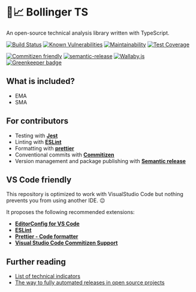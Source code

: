 # 🚀📈 Bollinger TS

An open-source technical analysis library written with TypeScript.

[![Build Status](https://travis-ci.org/phmatray/bollinger.svg?branch=master)](https://travis-ci.org/phmatray/bollinger)
[![Known Vulnerabilities](https://snyk.io//test/github/phmatray/bollinger/badge.svg?targetFile=package.json)](https://snyk.io//test/github/phmatray/bollinger?targetFile=package.json)
[![Maintainability](https://api.codeclimate.com/v1/badges/354b3a0a8d6743a70c6b/maintainability)](https://codeclimate.com/github/phmatray/bollinger/maintainability)
[![Test Coverage](https://api.codeclimate.com/v1/badges/354b3a0a8d6743a70c6b/test_coverage)](https://codeclimate.com/github/phmatray/bollinger/test_coverage)

[![Commitizen friendly](https://img.shields.io/badge/commitizen-friendly-brightgreen.svg)](http://commitizen.github.io/cz-cli/)
[![semantic-release](https://img.shields.io/badge/%20%20%F0%9F%93%A6%F0%9F%9A%80-semantic--release-e10079.svg)](https://github.com/semantic-release/semantic-release)
[![Wallaby.js](https://img.shields.io/badge/wallaby.js-configured-green.svg)](https://wallabyjs.com) [![Greenkeeper badge](https://badges.greenkeeper.io/phmatray/bollinger.svg)](https://greenkeeper.io/)

## What is included?

- EMA
- SMA

## For contributors

- Testing with **[Jest](https://jestjs.io/)**
- Linting with **[ESLint](https://eslint.org/)**
- Formatting with **[prettier](https://prettier.io/)**
- Conventional commits with **[Commitizen](http://commitizen.github.io/cz-cli/)**
- Version management and package publishing with **[Semantic release](https://semantic-release.gitbook.io/semantic-release/)**

## VS Code friendly

This repository is optimized to work with VisualStudio Code but nothing prevents you from using another IDE. 😉

It proposes the following recommended extensions:

- **[EditorConfig for VS Code](https://marketplace.visualstudio.com/items?itemName=EditorConfig.EditorConfig)**
- **[ESLint](https://marketplace.visualstudio.com/items?itemName=dbaeumer.vscode-eslint)**
- **[Prettier - Code formatter](https://marketplace.visualstudio.com/items?itemName=esbenp.prettier-vscode)**
- **[Visual Studio Code Commitizen Support](https://marketplace.visualstudio.com/items?itemName=KnisterPeter.vscode-commitizen)**

## Further reading

- [List of technical indicators](https://www.tradingtechnologies.com/xtrader-help/x-study/technical-indicator-definitions/list-of-technical-indicators/)
- [The way to fully automated releases in open source projects](https://medium.com/@kevinkreuzer/the-way-to-fully-automated-releases-in-open-source-projects-44c015f38fd6)
